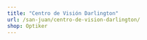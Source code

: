```yaml
---
title: "Centro de Visión Darlington"
url: /san-juan/centro-de-vision-darlington/
shop: Optiker
---
```

